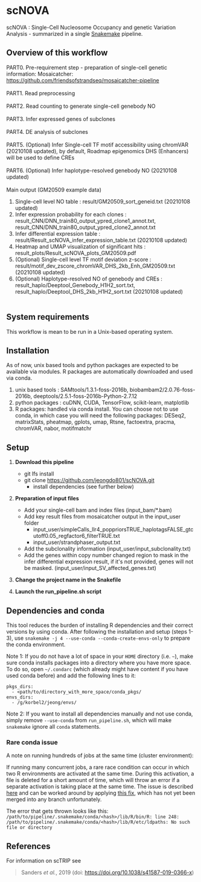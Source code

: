 scNOVA
====================================

scNOVA : Single-Cell Nucleosome Occupancy and genetic Variation Analysis - summarized in a single [Snakemake](https://bitbucket.org/snakemake/snakemake) pipeline.


## Overview of this workflow
PART0. Pre-requirement step - preparation of single-cell genetic information:
Mosaicatcher: https://github.com/friendsofstrandseq/mosaicatcher-pipeline
<br/><br/>
PART1. Read preprocessing
<br/><br/>
PART2. Read counting to generate single-cell genebody NO
<br/><br/>
PART3. Infer expressed genes of subclones
<br/><br/>
PART4. DE analysis of subclones
<br/><br/>
PART5. (Optional) Infer Single-cell TF motif accessibility using chromVAR (20210108 updated), by default, Roadmap epigenomics DHS (Enhancers) will be used to define CREs
<br/><br/>
PART6. (Optional) Infer haplotype-resolved genebody NO (20210108 updated)
<br/><br/>
Main output (GM20509 example data)
1. Single-cell level NO table : result/GM20509_sort_geneid.txt (20210108 updated)
2. Infer expression probability for each clones : result_CNN/DNN_train80_output_ypred_clone1_annot.txt, result_CNN/DNN_train80_output_ypred_clone2_annot.txt
3. Infer differential expression table : result/Result_scNOVA_infer_expression_table.txt (20210108 updated)
4. Heatmap and UMAP visualization of significant hits : result_plots/Result_scNOVA_plots_GM20509.pdf
5. (Optional) Single-cell level TF motif deviation z-score : result/motif_dev_zscore_chromVAR_DHS_2kb_Enh_GM20509.txt (20210108 updated)
6. (Optional) Haplotype-resolved NO of genebody and CREs : result_haplo/Deeptool_Genebody_H1H2_sort.txt, result_haplo/Deeptool_DHS_2kb_H1H2_sort.txt (20210108 updated)
<br/><br/> 
## System requirements
This workflow is mean to be run in a Unix-based operating system.


## Installation
As of now, unix based tools and python packages are expected to be available via modules. R packages are automatically downloaded and used via conda.
1. unix based tools : SAMtools/1.3.1-foss-2016b, biobambam2/2.0.76-foss-2016b, deeptools/2.5.1-foss-2016b-Python-2.7.12
2. python packages : cuDNN, CUDA, TensorFlow, scikit-learn, matplotlib
3. R packages: handled via conda install. You can choose not to use conda, in which case you will need the following packages: DESeq2, matrixStats, pheatmap, gplots, umap, Rtsne, factoextra, pracma, chromVAR, nabor, motifmatchr 

## Setup
1. **Download this pipeline**
	* git lfs install
	* git clone https://github.com/jeongdo801/scNOVA.git
        * install dependencies (see further below)
2. **Preparation of input files**
	* Add your single-cell bam and index files (input_bam/*.bam)
	* Add key result files from mosaicatcher output in the input_user folder
		* input_user/simpleCalls_llr4_poppriorsTRUE_haplotagsFALSE_gtcutoff0.05_regfactor6_filterTRUE.txt
		* input_user/strandphaser_output.txt
	* Add the subclonality information (input_user/input_subclonality.txt)
	* Add the genes within copy number changed region to mask in the infer differential expression result, if it's not provided, genes will not be masked. (input_user/input_SV_affected_genes.txt) 

3. **Change the project name in the Snakefile**
4. **Launch the run_pipeline.sh script**

## Dependencies and conda
This tool reduces the burden of installing R dependencies and their correct versions by using conda. After following the installation and setup (steps 1-3), use `snakemake -j 4 --use-conda --conda-create-envs-only` to prepare the conda environment.

Note 1: If you do not have a lot of space in your `HOME` directory (i.e. `~`), make sure conda installs packages into a directory where you have more space. To do so, open `~/.condarc` (which already might have content if you have used conda before) and add the following lines to it: 
```
pkgs_dirs:
  - <path/to/directory_with_more_space/conda_pkgs/
envs_dirs:
  - /g/korbel2/jeong/envs/
```

Note 2: If you want to install all dependencies manually and not use conda, simply remove `--use-conda` from `run_pipeline.sh`, which will make `snakemake` ignore all `conda` statements.

### Rare conda issue
A note on running hundreds of jobs at the same time (cluster environment):

If running many concurrent jobs, a rare race condition can occur in which two R environments are activated at the same time. During this activation, a file is deleted for a short amount of time, which will throw an error if a separate activation is taking place at the same time. The issue is described [here](https://github.com/conda-forge/r-base-feedstock/issues/67) and can be worked around by applying [this fix](https://github.com/kpalin/r-base-feedstock/commit/9eda35bdc8ea2c2433cbc6b94c2e978b4d7cd8d4), which has not yet been merged into any branch unfortunately.

The error that gets thrown looks like this: `/path/to/pipeline/.snakemake/conda/<hash>/lib/R/bin/R: line 248: /path/to/pipeline/.snakemake/conda/<hash>/lib/R/etc/ldpaths: No such file or directory`

## References

For information on scTRIP see

> Sanders *et al.*, 2019 (doi: https://doi.org/10.1038/s41587-019-0366-x)





